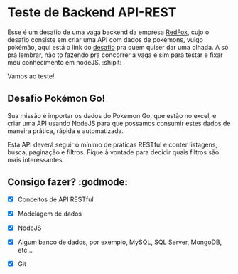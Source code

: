 # Teste de Backend API-REST

Esse é um desafio de uma vaga backend da empresa [RedFox](https://github.com/RedFoxTech), cujo o desafio consiste em criar uma API com dados de pokémons, vulgo pokémão, aqui está o link do [desafio](https://github.com/RedFoxTech/vaga-backend-teste) pra quem quiser dar uma olhada. A só pra lembrar, não to fazendo pra concorrer a vaga e sim para testar e fixar meu conhecimento em nodeJS. :shipit:

Vamos ao teste!

## Desafio Pokémon Go!

Sua missão é importar os dados do Pokemon Go, que estão no excel, e criar uma API usando NodeJS para que possamos consumir estes dados de maneira prática, rápida e automatizada.

Esta API deverá seguir o mínimo de práticas RESTful e conter listagens, busca, paginação e filtros. Fique à vontade para decidir quais filtros são mais interessantes.

## Consigo fazer? :godmode:

- [x] Conceitos de API RESTful
- [x] Modelagem de dados
- [x] NodeJS
- [x] Algum banco de dados, por exemplo, MySQL, SQL Server, MongoDB, etc...
- [x] Git


